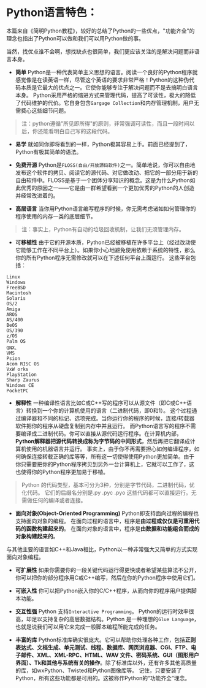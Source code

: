 # Python语言特色：
本篇来自《简明Python教程》，较好的总结了Python的一些优点，"功能齐全"的理念也指出了Python可以做和我们可以用Python做的事。

当然，找优点谁不会啊，想找缺点也很简单，我们更应该关注的是解决问题而非语言本身。

- **简单**
Python是一种代表简单主义思想的语言。阅读一个良好的Python程序就感觉像是在读英语一样，尽管这个英语的要求非常严格！Python的这种伪代码本质是它最大的优点之一。它使你能够专注于解决问题而不是去搞明白语言本身。
Python采用严格的缩进方式来管理代码，提高了可读性，极大的降低了代码维护的代价。它自身包含`Gargage Collection`和内存管理机制，用户无需费心这些细节问题。
> 注：python遵循"所见即所得"的原则，非常强调可读性，而且一段时间以后，你还能看明白自己写的这段代码。

- **易学**
就如同你即将看到的一样，Python极其容易上手。前面已经提到了，Python有极其简单的语法。

- **免费开源**
Python是`FLOSS(自由/开放源码软件)`之一。简单地说，你可以自由地发布这个软件的拷贝、阅读它的源代码、对它做改动、把它的一部分用于新的自由软件中。FLOSS是基于一个团体分享知识的概念。这是为什么Python如此优秀的原因之一——它是由一群希望看到一个更加优秀的Python的人创造并经常改进着的。

- **高层语言**
当你用Python语言编写程序的时候，你无需考虑诸如如何管理你的程序使用的内存一类的底层细节。
> 注：事实上，Python有自动的垃圾回收机制，让我们无须管理内存。

- **可移植性**
由于它的开源本质，Python已经被移植在许多平台上（经过改动使它能够工作在不同平台上）。如果你小心地避免使用依赖于系统的特性，那么你的所有Python程序无需修改就可以在下述任何平台上面运行。
这些平台包括：
```
Linux
Windows
FreeBSD
Macintosh
Solaris
OS/2
Amiga
AROS
AS/400
BeOS
OS/390
z/OS
Palm OS
QNX、
VMS
Psion
Acom RISC OS
VxW orks
PlayStation
Sharp Zaurus
Windows CE
PocketPC
```

- **解释性**
一种编译性语言比如C或C++写的程序可以从源文件（即C或C++语言）转换到一个你的计算机使用的语言（二进制代码，即0和1）。
这个过程通过编译器和不同的标记、选项完成。当你运行你的程序的时候，连接/转载器软件把你的程序从硬盘复制到内存中并且运行。
而Python语言写的程序不需要编译成二进制代码。你可以直接从源代码运行程序。在计算机内部，**Python解释器把源代码转换成称为字节码的中间形式**，然后再把它翻译成计算机使用的机器语言并运行。
事实上，由于你不再需要担心如何编译程序，如何确保连接转载正确的库等等，所有这一切使得使用Python更加简单。由于你只需要把你的Python程序拷贝到另外一台计算机上，它就可以工作了，这也使得你的Python程序更加易于移植。
> Python 的代码类型，基本可分为3种，分别是字节代码，二进制代码，优化代码。
>它们的后缀名分别是.py .pyc .pyo 这些代码都可以直接运行。无需做任何的编译或者连接。

- **面向对象(Object-Oriented Programming)**
Python即支持面向过程的编程也支持面向对象的编程。
在面向过程的语言中，程序是**由过程或仅仅是可重用代码的函数构建起来的**。
在面向对象的语言中，程序是**由数据和功能组合而成的对象构建起来的**。

与其他主要的语言如C++和Java相比，Python以一种非常强大又简单的方式实现面向对象编程。

- **可扩展性**
如果你需要你的一段关键代码运行得更快或者希望某些算法不公开，你可以把你的部分程序用C或C++编写，然后在你的Python程序中使用它们。

- **可嵌入性**
你可以把Python嵌入你的C/C++程序，从而向你的程序用户提供脚本功能。

- **交互性强**
Python 支持`Interactive Programming`。 
Python的运行时效率很高，却足以支持复杂的高层数据结构。Python 是一种理想的`Glue Language`，也就是说我们可以用它来完成一般脚本编程所能完成的任务。
- **丰富的库**
Python标准库确实很庞大。它可以帮助你处理各种工作，包括**正则表达式、文档生成、单元测试、线程、数据库、网页浏览器、CGI、FTP、电子邮件、XML、XML-RPC、HTML、WAV 文件、密码系统、GUI（图形用户界面）、Tk和其他与系统有关的操作**。除了标准库以外，还有许多其他高质量的库，如wxPython、Twisted和Python图像库等。
记住，只要安装了Python，所有这些功能都是可用的。这被称作Python的“功能齐全”理念。
